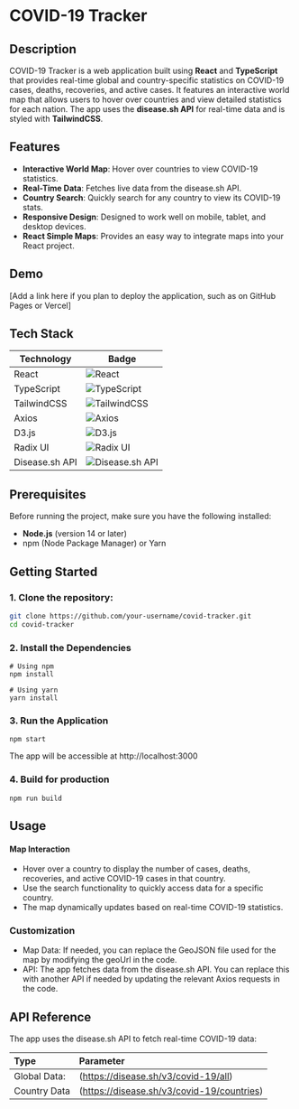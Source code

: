# COVID-19 Tracker

## Description
COVID-19 Tracker is a web application built using **React** and **TypeScript** that provides real-time global and country-specific statistics on COVID-19 cases, deaths, recoveries, and active cases. It features an interactive world map that allows users to hover over countries and view detailed statistics for each nation. The app uses the **disease.sh API** for real-time data and is styled with **TailwindCSS**.

## Features
- **Interactive World Map**: Hover over countries to view COVID-19 statistics.
- **Real-Time Data**: Fetches live data from the disease.sh API.
- **Country Search**: Quickly search for any country to view its COVID-19 stats.
- **Responsive Design**: Designed to work well on mobile, tablet, and desktop devices.
- **React Simple Maps**: Provides an easy way to integrate maps into your React project.

## Demo
[Add a link here if you plan to deploy the application, such as on GitHub Pages or Vercel]

## Tech Stack

| Technology | Badge |
|------------|-------|
| React      | ![React](https://img.shields.io/badge/React-20232A?style=for-the-badge&logo=react&logoColor=61DAFB) |
| TypeScript | ![TypeScript](https://img.shields.io/badge/TypeScript-007ACC?style=for-the-badge&logo=typescript&logoColor=white) |
| TailwindCSS | ![TailwindCSS](https://img.shields.io/badge/TailwindCSS-38B2AC?style=for-the-badge&logo=tailwind-css&logoColor=white) |
| Axios      | ![Axios](https://img.shields.io/badge/Axios-5A29E4?style=for-the-badge&logo=axios&logoColor=white) |
| D3.js      | ![D3.js](https://img.shields.io/badge/D3.js-F9A03C?style=for-the-badge&logo=d3.js&logoColor=white) |
| Radix UI   | ![Radix UI](https://img.shields.io/badge/Radix%20UI-2E2E2E?style=for-the-badge&logo=radix-ui&logoColor=white) |
| Disease.sh API | ![Disease.sh API](https://img.shields.io/badge/Disease.sh%20API-1E90FF?style=for-the-badge) |



## Prerequisites
Before running the project, make sure you have the following installed:
- **Node.js** (version 14 or later)
- npm (Node Package Manager) or Yarn

## Getting Started

### 1. Clone the repository:
```bash
git clone https://github.com/your-username/covid-tracker.git
cd covid-tracker
```

### 2. Install the Dependencies

```
# Using npm
npm install

# Using yarn
yarn install
```

### 3. Run the Application

```
npm start
```
The app will be accessible at http://localhost:3000

### 4. Build for production
```
npm run build
```

## Usage

#### Map Interaction

- Hover over a country to display the number of cases, deaths, recoveries, and active COVID-19 cases in that country.
- Use the search functionality to quickly access data for a specific country.
- The map dynamically updates based on real-time COVID-19 statistics.


### Customization

- Map Data: If needed, you can replace the GeoJSON file used for the map by modifying the geoUrl in the code.
- API: The app fetches data from the disease.sh API. You can replace this with another API if needed by updating the relevant Axios requests in the code.

## API Reference
The app uses the disease.sh API to fetch real-time COVID-19 data:


| Type | Parameter     | 
| :-------- | :------- | 
| Global Data: | (https://disease.sh/v3/covid-19/all) | 
| Country Data | (https://disease.sh/v3/covid-19/countries) |


